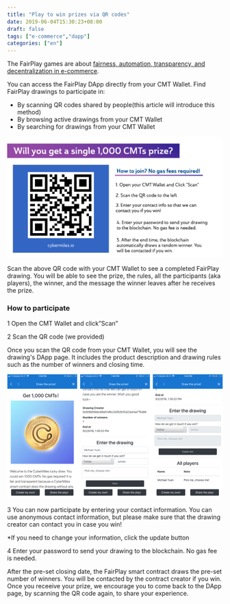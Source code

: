 ```yaml
---
title: "Play to win prizes via QR codes"
date: 2019-06-04T15:30:23+08:00
draft: false
tags: ["e-commerce","dapp"] 
categories: ["en"] 
---
```


The FairPlay games are about [fairness, automation, transparency, and decentralization in e-commerce](/post/20190502-fairplay-en/).

You can access the FairPlay DApp directly from your CMT Wallet. Find FairPlay drawings to participate in:

* By scanning QR codes shared by people(this article will introduce this method)
* By browsing active drawings from your CMT Wallet 
* By searching for drawings from your CMT Wallet

![](/images/20190502-fairplay-01.png)

Scan the above QR code with your CMT Wallet to see a completed FairPlay drawing. You will be able to see the prize, the rules, all the participants (aka players), the winner, and the message the winner leaves after he receives the prize. 

### How to participate

1 Open the CMT Wallet and click”Scan”


2 Scan the QR code (we provided)

Once you scan the QR code from your CMT Wallet, you will see the drawing's DApp page. It includes the product description and drawing rules such as the number of winners and closing time.

![](/images/20190502-fairplay-02.png)

3 You can now participate by entering your contact information. You can use anonymous contact information, but please make sure that the drawing creator can contact you in case you win!

*If you need to change your information, click the update button

4 Enter your password to send your drawing to the blockchain. No gas fee is needed.

After the pre-set closing date, the FairPlay smart contract draws the pre-set number of winners. You will be contacted by the contract creator if you win. Once you receeive your prize, we encourage you to come back to the DApp page, by scanning the QR code again, to share your experience.


